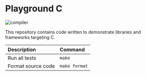 # Playground C

![compiler]

This repository contains code written to demonstrate libraries and frameworks targeting C.

| Description | Command |
| :--- | :--- |
| Run all tests | `make` |
| Format source code | `make format` |

[compiler]: https://img.shields.io/badge/gcc-9-AB9A7E.svg "GCC 9"
